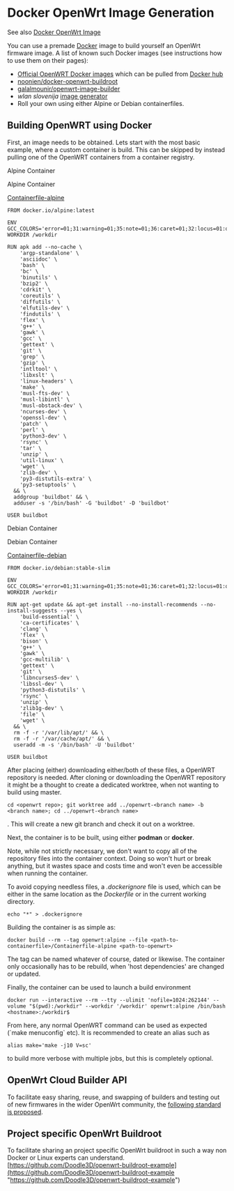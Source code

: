 # Docker OpenWrt Image Generation

See also [Docker OpenWrt Image](/docs/guide-user/virtualization/docker_openwrt_image "docs:guide-user:virtualization:docker_openwrt_image")

You can use a premade [Docker](https://www.docker.io/ "https://www.docker.io/") image to build yourself an OpenWrt firmware image. A list of known such Docker images (see instructions how to use them on their pages):

- [Official OpenWRT Docker images](https://github.com/openwrt/docker "https://github.com/openwrt/docker") which can be pulled from [Docker hub](https://hub.docker.com/r/openwrt "https://hub.docker.com/r/openwrt")
- [noonien/docker-openwrt-buildroot](https://github.com/noonien/docker-openwrt-buildroot "https://github.com/noonien/docker-openwrt-buildroot")
- [galalmounir/openwrt-image-builder](https://github.com/galalmounir/openwrt-image-builder "https://github.com/galalmounir/openwrt-image-builder")
- *wlan slovenija* [image generator](https://github.com/wlanslovenija/firmware-core "https://github.com/wlanslovenija/firmware-core")
- Roll your own using either Alpine or Debian containerfiles.

## Building OpenWRT using Docker

First, an image needs to be obtained. Lets start with the most basic example, where a custom container is build. This can be skipped by instead pulling one of the OpenWRT containers from a container registry.

Alpine Container

Alpine Container

[Containerfile-alpine](/_export/code/docs/guide-user/virtualization/obtain.firmware.docker?codeblock=0 "Download Snippet")

```
FROM docker.io/alpine:latest

ENV GCC_COLORS='error=01;31:warning=01;35:note=01;36:caret=01;32:locus=01:quote=01'
WORKDIR /workdir

RUN apk add --no-cache \
    'argp-standalone' \
    'asciidoc' \
    'bash' \
    'bc' \
    'binutils' \
    'bzip2' \
    'cdrkit' \
    'coreutils' \
    'diffutils' \
    'elfutils-dev' \
    'findutils' \
    'flex' \
    'g++' \
    'gawk' \
    'gcc' \
    'gettext' \
    'git' \
    'grep' \
    'gzip' \
    'intltool' \
    'libxslt' \
    'linux-headers' \
    'make' \
    'musl-fts-dev' \
    'musl-libintl' \
    'musl-obstack-dev' \
    'ncurses-dev' \
    'openssl-dev' \
    'patch' \
    'perl' \
    'python3-dev' \
    'rsync' \
    'tar' \
    'unzip' \
    'util-linux' \
    'wget' \
    'zlib-dev' \
    'py3-distutils-extra' \
    'py3-setuptools' \
  && \
  addgroup 'buildbot' && \
  adduser -s '/bin/bash' -G 'buildbot' -D 'buildbot'

USER buildbot
```

Debian Container

Debian Container

[Containerfile-debian](/_export/code/docs/guide-user/virtualization/obtain.firmware.docker?codeblock=1 "Download Snippet")

```
FROM docker.io/debian:stable-slim

ENV GCC_COLORS='error=01;31:warning=01;35:note=01;36:caret=01;32:locus=01:quote=01'
WORKDIR /workdir

RUN apt-get update && apt-get install --no-install-recommends --no-install-suggests --yes \
    'build-essential' \
    'ca-certificates' \
    'clang' \
    'flex' \
    'bison' \
    'g++' \
    'gawk' \
    'gcc-multilib' \
    'gettext' \
    'git' \
    'libncurses5-dev' \
    'libssl-dev' \
    'python3-distutils' \
    'rsync' \
    'unzip' \
    'zlib1g-dev' \
    'file' \
    'wget' \
  && \
  rm -f -r '/var/lib/apt/' && \
  rm -f -r '/var/cache/apt/' && \
  useradd -m -s '/bin/bash' -U 'buildbot'

USER buildbot
```

After placing (either) downloading either/both of these files, a OpenWRT repository is needed. After cloning or downloading the OpenWRT repository it might be a thought to create a dedicated worktree, when not wanting to build using master.

```
cd <openwrt repo>; git worktree add ../openwrt-<branch name> -b <branch name>; cd ../openwrt-<branch name>
```

. This will create a new git branch and check it out on a worktree.

Next, the container is to be built, using either **podman** or **docker**.

Note, while not strictly necessary, we don't want to copy all of the repository files into the container context. Doing so won't hurt or break anything, but it wastes space and costs time and won't even be accessible when running the container.

To avoid copying needless files, a *.dockerignore* file is used, which can be either in the same location as the *Dockerfile* or in the current working directory.

```
echo "*" > .dockerignore
```

Building the container is as simple as:

```
docker build --rm --tag openwrt:alpine --file <path-to-containerfile>/Containerfile-alpine <path-to-openwrt>
```

The tag can be named whatever of course, dated or likewise. The container only occasionally has to be rebuild, when 'host dependencies' are changed or updated.

Finally, the container can be used to launch a build environment

```
docker run --interactive --rm --tty --ulimit 'nofile=1024:262144' --volume "$(pwd):/workdir" --workdir '/workdir' openwrt:alpine /bin/bash
<hostname>:/workdir$
```

From here, any normal OpenWRT command can be used as expected (\`make menuconfig\` etc). It is recommended to create an alias such as

```
alias make='make -j10 V=sc'
```

to build more verbose with multiple jobs, but this is completely optional.

## OpenWrt Cloud Builder API

To facilitate easy sharing, reuse, and swapping of builders and testing out of new firmwares in the wider OpenWrt community, the [following standard is proposed](https://github.com/wlanslovenija/firmware-core#openwrt-cloud-builder-api "https://github.com/wlanslovenija/firmware-core#openwrt-cloud-builder-api").

## Project specific OpenWrt Buildroot

To facilitate sharing an project specific OpenWrt buildroot in such a way non Docker or Linux experts can understand. [https://github.com/Doodle3D/openwrt-buildroot-example](https://github.com/Doodle3D/openwrt-buildroot-example "https://github.com/Doodle3D/openwrt-buildroot-example")
